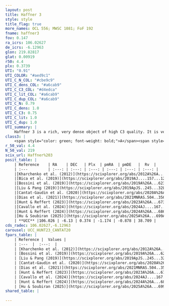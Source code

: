 ```yaml
---
layout: post
title: Haffner 3
style: style
title_flag: true
more_names: OCL 556; MWSC 1081; FoF 192
fname: haffner3
fov: 0.147
ra_icrs: 106.02627
de_icrs: -6.12963
glon: 219.82817
glat: 0.00919
r50: 4.4
plx: 0.3739
UTI: "0.91"
UTI_COLOR: "#aed9c1"
UTI_C_N_COL: "#cbe9c9"
UTI_C_dens_COL: "#a6cab9"
UTI_C_C3_COL: "#d4edca"
UTI_C_lit_COL: "#a6cab9"
UTI_C_dup_COL: "#a6cab9"
UTI_C_N: 0.79
UTI_C_dens: 1.0
UTI_C_C3: 0.75
UTI_C_lit: 1.0
UTI_C_dup: 1.0
UTI_summary: |
    Haffner 3 is a rich, very dense object of high C3 quality. It is very well-studied in the literature.
class3: |
    <span style="color: green; font-weight: bold;">A</span><span style="color: #FFC300; font-weight: bold;">B</span>
r_50_val: 4.4
N_50_val: 219
scix_url: Haffner%203
posit_table: |
    | Reference    | RA    | DEC   | Plx  | pmRA  | pmDE   |  Rv  |
    | :---         | :---: | :---: | :---: | :---: | :---: | :---: |
    |[Kharchenko et al. (2012)](https://scixplorer.org/abs/2012A%26A...543A.156K) | 106.028 | -6.13 | -- | 0.85 | -0.32 | -- |
    |[Bica et al. (2019)](https://scixplorer.org/abs/2019AJ....157...12B) | 106.021 | -6.123 | -- | -- | -- | -- |
    |[Bossini et al. (2019)](https://scixplorer.org/abs/2019A%26A...623A.108B) | 106.027 | -6.133 | -- | -- | -- | -- |
    |[Liu & Pang (2019)](https://scixplorer.org/abs/2019ApJS..245...32L) | 106.028 | -6.122 | 0.38 | -1.123 | -0.744 | -- |
    |[Cantat-Gaudin et al. (2020)](https://scixplorer.org/abs/2020A%26A...640A...1C) | 106.027 | -6.133 | 0.379 | -1.179 | -0.906 | -- |
    |[Dias et al. (2021)](https://scixplorer.org/abs/2021MNRAS.504..356D) | 106.027 | -6.126 | 0.382 | -1.168 | -0.896 | 54.428 |
    |[Hunt & Reffert (2023)](https://scixplorer.org/abs/2023A%26A...673A.114H) | 106.021 | -6.14 | 0.363 | -1.169 | -0.873 | 45.899 |
    |[Cavallo et al. (2024)](https://scixplorer.org/abs/2024AJ....167...12C) | 106.027 | -6.118 | 0.368 | -- | -- | -- |
    |[Hunt & Reffert (2024)](https://scixplorer.org/abs/2024A%26A...686A..42H) | 106.021 | -6.14 | 0.363 | -1.169 | -0.873 | 45.899 |
    |[Hu & Soubiran (2025)](https://scixplorer.org/abs/2025A%26A...699A.246H) | 106.027 | -6.118 | -- | -- | -- | -- |
    | **UCC** |106.026 | -6.13 | 0.374 | -1.174 | -0.878 | 38.709 | 
cds_radec: 106.02627,-6.12963
carousel: UCC_HUNT23_CANTAT20
fpars_table: |
    | Reference |  Values |
    | :---  |  :---:  |
    | [Kharchenko et al. (2012)](https://scixplorer.org/abs/2012A%26A...543A.156K) | `e_bv=0.396, distance=1925, log_age=8.6` |
    | [Bossini et al. (2019)](https://scixplorer.org/abs/2019A%26A...623A.108B) | `AV=1.135, Dist=12.201, logA=8.64, Fe/H=0.0` |
    | [Liu & Pang (2019)](https://scixplorer.org/abs/2019ApJS..245...32L) | `Age=0.417, Z=0.0` |
    | [Cantat-Gaudin et al. (2020)](https://scixplorer.org/abs/2020A%26A...640A...1C) | `AVNN=0.79, DMNN=12, AgeNN=8.77` |
    | [Dias et al. (2021)](https://scixplorer.org/abs/2021MNRAS.504..356D) | `Av=1.459, Dist=2329, logage=8.547, [Fe/H]=-0.115` |
    | [Hunt & Reffert (2023)](https://scixplorer.org/abs/2023A%26A...673A.114H) | `AV50=0.997, diffAV50=0.591, MOD50=11.911, logAge50=8.694` |
    | [Cavallo et al. (2024)](https://scixplorer.org/abs/2024AJ....167...12C) | `AV50=0.73, dMod50=12.15, logAge50=8.96, [Fe/H]50=0.73` |
    | [Hunt & Reffert (2024)](https://scixplorer.org/abs/2024A%26A...686A..42H) | `MassJ=791.492` |
    | [Hu & Soubiran (2025)](https://scixplorer.org/abs/2025A%26A...699A.246H) | `MA22=-0.2, MA23f=-0.41, MZ23=-0.27, MK24=-0.26, MF24=-0.31` |
shared_table: |
    
---
```

